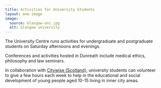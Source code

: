 ```yaml
---
title: Activities for University Students
layout: one-image
image:
  source: Glasgow-uni.jpg
  alt: Glasgow university
---
```


The University Centre runs activities for undergraduate and postgraduate students on Saturday afternoons and evenings.

Conferences and activities hosted in Dunreath include medical ethics, philosophy and law seminars.

In collaboration with [Citywise (Scotland),](http://www.citywise.org/) university students can volunteer to give a few hours each week to help in the educational and social development of young people aged 10-15 living in inner city areas.

